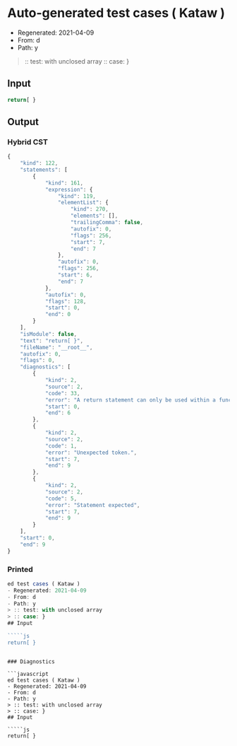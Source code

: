 # Auto-generated test cases ( Kataw )
- Regenerated: 2021-04-09
- From: d
- Path: y
> :: test: with unclosed array
> :: case: }
## Input

`````js
return[ }
`````

## Output

### Hybrid CST

```javascript
{
    "kind": 122,
    "statements": [
        {
            "kind": 161,
            "expression": {
                "kind": 119,
                "elementList": {
                    "kind": 270,
                    "elements": [],
                    "trailingComma": false,
                    "autofix": 0,
                    "flags": 256,
                    "start": 7,
                    "end": 7
                },
                "autofix": 0,
                "flags": 256,
                "start": 6,
                "end": 7
            },
            "autofix": 0,
            "flags": 128,
            "start": 0,
            "end": 0
        }
    ],
    "isModule": false,
    "text": "return[ }",
    "fileName": "__root__",
    "autofix": 0,
    "flags": 0,
    "diagnostics": [
        {
            "kind": 2,
            "source": 2,
            "code": 33,
            "error": "A return statement can only be used within a function_body",
            "start": 0,
            "end": 6
        },
        {
            "kind": 2,
            "source": 2,
            "code": 1,
            "error": "Unexpected token.",
            "start": 7,
            "end": 9
        },
        {
            "kind": 2,
            "source": 2,
            "code": 5,
            "error": "Statement expected",
            "start": 7,
            "end": 9
        }
    ],
    "start": 0,
    "end": 9
}
```

### Printed

```javascript
ed test cases ( Kataw )
- Regenerated: 2021-04-09
- From: d
- Path: y
> :: test: with unclosed array
> :: case: }
## Input

`````js
return[ }
`````
```

### Diagnostics

```javascript
ed test cases ( Kataw )
- Regenerated: 2021-04-09
- From: d
- Path: y
> :: test: with unclosed array
> :: case: }
## Input

`````js
return[ }
`````
```

